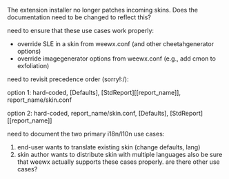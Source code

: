 The extension installer no longer patches incoming skins. Does the documentation
need to be changed to reflect this?


need to ensure that these use cases work properly:
- override SLE in a skin from weewx.conf (and other cheetahgenerator options)
- override imagegenerator options from weewx.conf (e.g., add cmon to exfoliation)


need to revisit precedence order (sorry!:/):

option 1: hard-coded, [Defaults], [StdReport][[report_name]], report_name/skin.conf

option 2: hard-coded, report_name/skin.conf, [Defaults], [StdReport][[report_name]]


need to document the two primary i18n/l10n use cases:
1) end-user wants to translate existing skin (change defaults, lang)
2) skin author wants to distribute skin with multiple languages
also be sure that weewx actually supports these cases properly.
are there other use cases?
